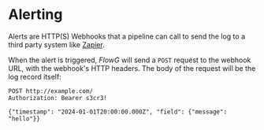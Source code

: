 # Alerting

Alerts are HTTP(S) Webhooks that a pipeline can call to send the log to a third
party system like [Zapier](https://zapier.com).

When the alert is triggered, *FlowG* will send a `POST` request to the webhook
URL, with the webhook's HTTP headers. The body of the request will be the log
record itself:

```
POST http://example.com/
Authorization: Bearer s3cr3!

{"timestamp": "2024-01-01T20:00:00.000Z", "field": {"message": "hello"}}
```
